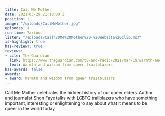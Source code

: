 ```yaml
---
title: Call Me Mother
date: 2021-03-29 21:18:00 Z
position: 1
image: "/uploads/CallMeMother.jpg"
episodes: 8
run-time: Various
listen: "/uploads/Call%20Me%20Mother%20-%20Website%20Clip.mp3"
is-highlight: true
has-reviews: true
reviews:
- cite: The Guardian
  link: https://www.theguardian.com/tv-and-radio/2021/mar/19/warmth-and-wisdom-from-queer-trailblazers-podcasts-of-the-week
  text: Warmth and wisdom from queer trailblazers
has-awards: false
awards:
- award: Warmth and wisdom from queer trailblazers
---
```


Call Me Mother celebrates the hidden history of our queer elders. Author and journalist Shon Faye talks with LGBTQ trailblazers who have something important, interesting or enlightening to say about what it means to be queer in the world today.